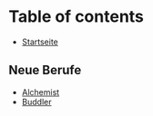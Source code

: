 # Table of contents

* [Startseite](README.md)

## Neue Berufe

* [Alchemist](neue-berufe/alchemist.md)
* [Buddler](neue-berufe/buddler.md)

